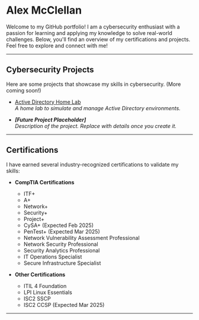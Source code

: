 # Alex McClellan

Welcome to my GitHub portfolio! I am a cybersecurity enthusiast with a passion for learning and applying my knowledge to solve real-world challenges. Below, you'll find an overview of my certifications and projects. Feel free to explore and connect with me!

---

## Cybersecurity Projects

Here are some projects that showcase my skills in cybersecurity. (More coming soon!)

- [Active Directory Home Lab](https://github.com/alexmcclellan/LABURL)  
  *A home lab to simulate and manage Active Directory environments.*

- _**[Future Project Placeholder]**_  
  _Description of the project. Replace with details once you create it._

---

## Certifications

I have earned several industry-recognized certifications to validate my skills:

- **CompTIA Certifications**  
  - ITF+  
  - A+  
  - Network+  
  - Security+  
  - Project+  
  - CySA+ (Expected Feb 2025)  
  - PenTest+ (Expected Mar 2025)  
  - Network Vulnerability Assessment Professional  
  - Network Security Professional  
  - Security Analytics Professional  
  - IT Operations Specialist  
  - Secure Infrastructure Specialist  

- **Other Certifications**  
  - ITIL 4 Foundation  
  - LPI Linux Essentials  
  - ISC2 SSCP  
  - ISC2 CCSP (Expected Mar 2025)  

---

